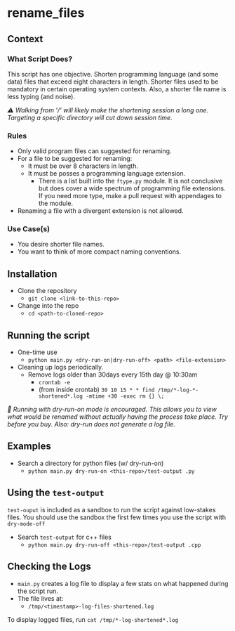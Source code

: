 # rename_files

## Context

### What Script Does?
This script has one objective. Shorten programming language (and some data) files that exceed eight characters in length. Shorter files used to be mandatory in certain operating system contexts. Also, a shorter file name is less typing (and noise).

*⚠️ Walking from '/' will likely make the shortening session a long one. Targeting a specific directory will cut down session time.*

### Rules
* Only valid program files can suggested for renaming.
* For a file to be suggested for renaming:
    - It must be over 8 characters in length.
    - It must be posses a programming language extension.
        + There is a list built into the `ftype.py` module. It is not conclusive but does cover a wide spectrum of programming file extensions. If you need more type, make a pull request with appendages to the module.
* Renaming a file with a divergent extension is not allowed.

### Use Case(s)
* You desire shorter file names.
* You want to think of more compact naming conventions.

## Installation
* Clone the repository
    - `git clone <link-to-this-repo>`
* Change into the repo
    - `cd <path-to-cloned-repo>`

## Running the script
* One-time use
    - `python main.py <dry-run-on|dry-run-off> <path> <file-extension>`
* Cleaning up logs periodically. 
    - Remove logs older than 30days every 15th day @ 10:30am
        + `crontab -e`
        + (from inside crontab) `30 10 15 * * find /tmp/*-log-*-shortened*.log -mtime +30 -exec rm {} \;`

*🔑 Running with dry-run-on mode is encouraged. This allows you to view what would be renamed without actually having the process take place. Try before you buy. Also: dry-run does not generate a log file.*

## Examples
* Search a directory for python files (w/ dry-run-on)
    - `python main.py dry-run-on <this-repo>/test-output .py`

## Using the `test-output`
`test-ouput` is included as a sandbox to run the script against low-stakes files. You should use the sandbox the first few times you use the script with `dry-mode-off`
* Search `test-output` for c++ files
    - `python main.py dry-run-off <this-repo>/test-output .cpp`

## Checking the Logs
* `main.py` creates a log file to display a few stats on what happened during the script run. 
* The file lives at: 
    - `/tmp/<timestamp>-log-files-shortened.log`

To display logged files, run `cat /tmp/*-log-shortened*.log`
